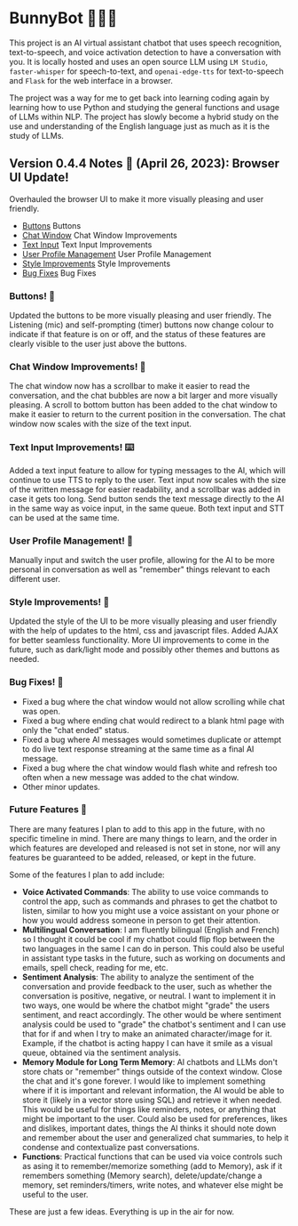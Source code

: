 # BunnyBot 🐰💕✨

This project is an AI virtual assistant chatbot that uses speech recognition, text-to-speech, and voice activation detection to have a conversation with you. It is locally hosted and uses an open source LLM using `LM Studio`, `faster-whisper` for speech-to-text, and `openai-edge-tts` for text-to-speech and `Flask` for the web interface in a browser.

The project was a way for me to get back into learning coding again by learning how to use Python and studying the general functions and usage of LLMs within NLP. The project has slowly become a hybrid study on the use and understanding of the English language just as much as it is the study of LLMs.

## Version 0.4.4 Notes 📝 (April 26, 2023): Browser UI Update!
Overhauled the browser UI to make it more visually pleasing and user friendly.

+ [Buttons](#buttons) Buttons
+ [Chat Window](#chat_window) Chat Window Improvements
+ [Text Input](#text_input) Text Input Improvements
+ [User Profile Management](#user_profile_management) User Profile Management
+ [Style Improvements](#style_improvements) Style Improvements
+ [Bug Fixes](#bug_fixes) Bug Fixes

### <a name="buttons"></a>Buttons! 🔘
Updated the buttons to be more visually pleasing and user friendly. The Listening (mic) and self-prompting (timer) buttons now change colour to indicate if that feature is on or off, and the status of these features are clearly visible to the user just above the buttons.

### <a name="chat_window"></a>Chat Window Improvements! 💬
The chat window now has a scrollbar to make it easier to read the conversation, and the chat bubbles are now a bit larger and more visually pleasing. A scroll to bottom button has been added to the chat window to make it easier to return to the current position in the conversation. The chat window now scales with the size of the text input.

### <a name="text_input"></a>Text Input Improvements! ⌨️
Added a text input feature to allow for typing messages to the AI, which will continue to use TTS to reply to the user. Text input now scales with the size of the written message for easier readability, and a scrollbar was added in case it gets too long. Send button sends the text message directly to the AI in the same way as voice input, in the same queue. Both text input and STT can be used at the same time.

### <a name="user_profile_management"></a>User Profile Management! 👥
Manually input and switch the user profile, allowing for the AI to be more personal in conversation as well as "remember" things relevant to each different user.

### <a name="style_improvements"></a>Style Improvements! 🎨
Updated the style of the UI to be more visually pleasing and user friendly with the help of updates to the html, css and javascript files. Added AJAX for better seamless functionality. More UI improvements to come in the future, such as dark/light mode and possibly other themes and buttons as needed.
### <a name="bug_fixes"></a>Bug Fixes! 🐛
+ Fixed a bug where the chat window would not allow scrolling while chat was open.
+ Fixed a bug where ending chat would redirect to a blank html page with only the "chat ended" status.
+ Fixed a bug where AI messages would sometimes duplicate or attempt to do live text response streaming at the same time as a final AI message.
+ Fixed a bug where the chat window would flash white and refresh too often when a new message was added to the chat window.
+ Other minor updates.

### Future Features 🚀

There are many features I plan to add to this app in the future, with no specific timeline in mind. There are many things to learn, and the order in which features are developed and released is not set in stone, nor will any features be guaranteed to be added, released, or kept in the future.

Some of the features I plan to add include:

+ **Voice Activated Commands**: The ability to use voice commands to control the app, such as commands and phrases to get the chatbot to listen, similar to how you might use a voice assistant on your phone or how you would address someone in person to get their attention.
+ **Multilingual Conversation**: I am fluently bilingual (English and French) so I thought it could be cool if my chatbot could flip flop between the two languages in the same I can do in person. This could also be useful in assistant type tasks in the future, such as working on documents and emails, spell check, reading for me, etc.
+ **Sentiment Analysis**: The ability to analyze the sentiment of the conversation and provide feedback to the user, such as whether the conversation is positive, negative, or neutral. I want to implement it in two ways, one would be where the chatbot might "grade" the users sentiment, and react accordingly. The other would be where sentiment analysis could be used to "grade" the chatbot's sentiment and I can use that for if and when I try to make an animated character/image for it. Example, if the chatbot is acting happy I can have it smile as a visual queue, obtained via the sentiment analysis.
+ **Memory Module for Long Term Memory**: AI chatbots and LLMs don't store chats or "remember" things outside of the context window. Close the chat and it's gone forever. I would like to implement something where if it is important and relevant information, the AI would be able to store it (likely in a vector store using SQL) and retrieve it when needed. This would be useful for things like reminders, notes, or anything that might be important to the user. Could also be used for preferences, likes and dislikes, important dates, things the AI thinks it should note down and remember about the user and generalized chat summaries, to help it condense and contextualize past conversations.
+ **Functions**: Practical functions that can be used via voice controls such as asing it to remember/memorize something (add to Memory), ask if it remembers something (Memory search), delete/update/change a memory, set reminders/timers, write notes, and whatever else might be useful to the user.

These are just a few ideas. Everything is up in the air for now.

